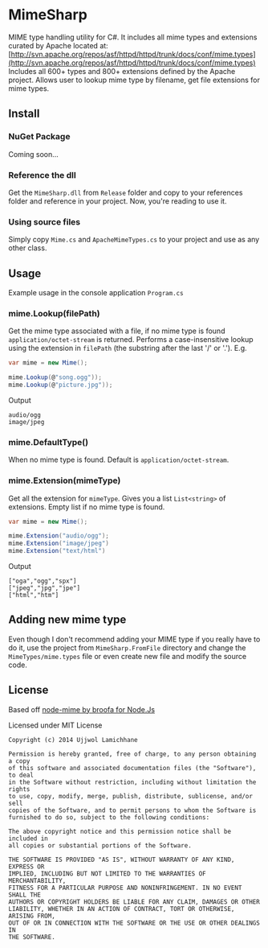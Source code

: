 MimeSharp
=========

MIME type handling utility for C#. It includes all mime types and extensions curated by Apache located at:
[http://svn.apache.org/repos/asf/httpd/httpd/trunk/docs/conf/mime.types](http://svn.apache.org/repos/asf/httpd/httpd/trunk/docs/conf/mime.types)
Includes all 600+ types and 800+ extensions defined by the Apache project.
Allows user to lookup mime type by filename, get file extensions for mime types.

## Install

### NuGet Package
Coming soon...

### Reference the dll
Get the ```MimeSharp.dll``` from ```Release``` folder and copy to your references folder and reference in your project. Now, you're reading to use it.

### Using source files
Simply copy ```Mime.cs``` and ```ApacheMimeTypes.cs``` to your project and use as any other class.

## Usage
Example usage in the console application ```Program.cs```

### mime.Lookup(filePath)
Get the mime type associated with a file, if no mime type is found `application/octet-stream` is returned. Performs a case-insensitive lookup using the extension in `filePath` (the substring after the last '/' or '.').  E.g.

```csharp
var mime = new Mime();

mime.Lookup(@"song.ogg"));
mime.Lookup(@"picture.jpg"));
```

Output
```
audio/ogg
image/jpeg
```

### mime.DefaultType()
When no mime type is found. Default is `application/octet-stream`.

### mime.Extension(mimeType)
Get all the extension for `mimeType`. Gives you a list `List<string>` of extensions. Empty list if no mime type is found.

```csharp
var mime = new Mime();

mime.Extension("audio/ogg");
mime.Extension("image/jpeg")
mime.Extension("text/html")
```

Output
```
["oga","ogg","spx"]
["jpeg","jpg","jpe"]
["html","htm"]
```

## Adding new mime type
Even though I don't recommend adding your MIME type if you really have to do it, use the project from ```MimeSharp.FromFile``` directory and change the ```MimeTypes/mime.types``` file or even create new file and modify the source code.


## License

Based off [node-mime by broofa for Node.Js](https://github.com/broofa/node-mime)

Licensed under MIT License
```
Copyright (c) 2014 Ujjwol Lamichhane

Permission is hereby granted, free of charge, to any person obtaining a copy
of this software and associated documentation files (the "Software"), to deal
in the Software without restriction, including without limitation the rights
to use, copy, modify, merge, publish, distribute, sublicense, and/or sell
copies of the Software, and to permit persons to whom the Software is
furnished to do so, subject to the following conditions:

The above copyright notice and this permission notice shall be included in
all copies or substantial portions of the Software.

THE SOFTWARE IS PROVIDED "AS IS", WITHOUT WARRANTY OF ANY KIND, EXPRESS OR
IMPLIED, INCLUDING BUT NOT LIMITED TO THE WARRANTIES OF MERCHANTABILITY,
FITNESS FOR A PARTICULAR PURPOSE AND NONINFRINGEMENT. IN NO EVENT SHALL THE
AUTHORS OR COPYRIGHT HOLDERS BE LIABLE FOR ANY CLAIM, DAMAGES OR OTHER
LIABILITY, WHETHER IN AN ACTION OF CONTRACT, TORT OR OTHERWISE, ARISING FROM,
OUT OF OR IN CONNECTION WITH THE SOFTWARE OR THE USE OR OTHER DEALINGS IN
THE SOFTWARE.
```


